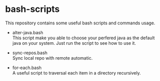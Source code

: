 bash-scripts
===
This repository contains some useful bash scripts and commands usage.

* alter-java.bash  
This script make you able to choose your perfered java as the default java on your system. Just run the script to see how to use it.

* sync-repos.bash  
Sync local repo with remote automatic.

* for-each.bash  
A useful script to traversal each item  in a directory recursively.
